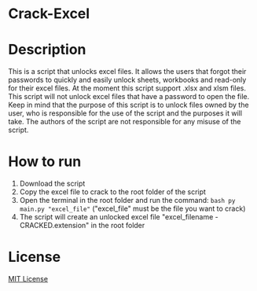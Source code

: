 # Crack-Excel
# Description
This is a script that unlocks excel files. It allows the users that forgot their passwords to quickly and easily unlock sheets, workbooks and read-only for their excel files. At the moment this script support .xlsx and xlsm files. This script will not unlock excel files that have a password to open the file. Keep in mind that the purpose of this script is to unlock files owned by the user, who is responsible for the use of the script and the purposes it will take. The authors of the script are not responsible for any misuse of the script.

# How to run
1. Download the script
2. Copy the excel file to crack to the root folder of the script
3. Open the terminal in the root folder and run the command: ```bash py main.py "excel_file"``` ("excel_file" must be the file you want to crack)
4. The script will create an unlocked excel file "excel_filename - CRACKED.extension" in the root folder

# License
[MIT License](LICENSE)
